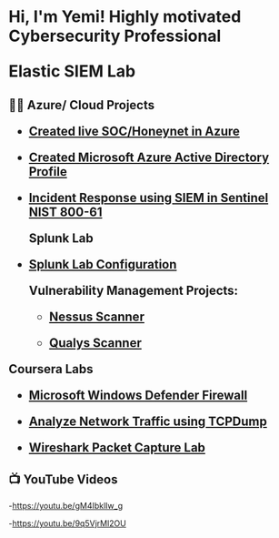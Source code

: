 <h1>Hi, I'm Yemi! Highly motivated Cybersecurity Professional 
  
 
  
 Elastic SIEM Lab
  
<h2>👨‍💻 Azure/ Cloud Projects
  
  - [Created live SOC/Honeynet in Azure](https://github.com/Yemcyblife/YSOC-CLOUD)

- [Created Microsoft Azure Active Directory Profile](https://github.com/Yemcyblife/YSOC-CLOUD/blob/main/Azure%20Active%20Directory.pdf)

- [Incident Response using SIEM in Sentinel NIST 800-61](https://github.com/Yemcyblife/YSOC-CLOUD/blob/main/Incident%20Response%20Project%20in%20Sentinel.pdf)

  Splunk Lab

- [Splunk Lab Configuration](https://github.com/Yemcyblife/Vulnerability/blob/main/Splunk%20Lab%20Config.pdf)

  Vulnerability Management Projects:

   - [Nessus Scanner](https://github.com/Yemcyblife/Vulnerability/blob/main/Nessus%20Project2.pdf)
   
  - [Qualys Scanner](https://github.com/Yemcyblife/Vulnerability/blob/main/Qualys%20Project.pdf)


Coursera Labs

- [Microsoft Windows Defender Firewall](https://github.com/Yemcyblife/courseLab/blob/main/windows%20Defender%20Firewall.pdf)

- [Analyze Network Traffic using TCPDump](https://github.com/Yemcyblife/courseLab/blob/main/TcpDump%20.pdf)

- [Wireshark Packet Capture Lab](https://github.com/Yemcyblife/courseLab/blob/main/Wireshark%20Project.pdf)


<h2>📺 YouTube Videos</h2>

 -https://youtu.be/gM4IbklIw_g
 
 -https://youtu.be/9q5VjrMl2OU













<!--

Here are some ideas to get you started:

- 🔭 I’m currently working on ...
- 🌱 I’m currently learning ...
- 👯 I’m looking to collaborate on ...
- 🤔 I’m looking for help with ...
- 💬 Ask me about ...
- 📫 How to reach me: ...
- 😄 Pronouns: ...
- ⚡ Fun fact: ...
-->
